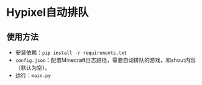 # Hypixel自动排队

## 使用方法
* 安装依赖：`pip install -r requirements.txt`
* `config.json`：配置Minecraft日志路径，需要自动排队的游戏，和shout内容（默认为空）。
* 运行：`main.py`
